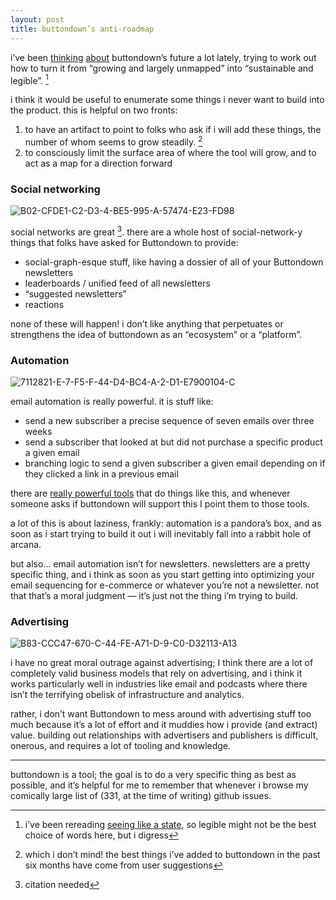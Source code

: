 ```yaml
---
layout: post
title: buttondown’s anti-roadmap
---
```

i’ve been [thinking](https://jmduke.com/2019/03/25/solvable-problems-in-a-mid-stage-side-project) [about](https://jmduke.com/2019/03/24/i-cant-solve-the-problem-with-coding) buttondown’s future a lot lately, trying to work out how to turn it from “growing and largely unmapped” into “sustainable and legible”. [^1]

i think it would be useful to enumerate some things i never want to build into the product.  this is helpful on two fronts:

1. to have an artifact to point to folks who ask if i will add these things, the number of whom seems to grow steadily. [^2]
2. to consciously limit the surface area of where the tool will grow, and to act as a map for a direction forward

### Social networking

<img src="https://i.ibb.co/pZ1J2vf/B02-CFDE1-C2-D3-4-BE5-995-A-57474-E23-FD98.png" alt="B02-CFDE1-C2-D3-4-BE5-995-A-57474-E23-FD98" border="0">

social networks are great [^3].  there are a whole host of social-network-y things that folks have asked for Buttondown to provide:

- social-graph-esque stuff, like having a dossier of all of your Buttondown newsletters
- leaderboards / unified feed of all newsletters
- “suggested newsletters”
- reactions

none of these will happen! i don’t like anything that perpetuates or strengthens the idea of buttondown as an “ecosystem” or a “platform”. 

### Automation

<img src="https://i.ibb.co/M9gBvcQ/7112821-E-7-F5-F-44-D4-BC4-A-2-D1-E7900104-C.png" alt="7112821-E-7-F5-F-44-D4-BC4-A-2-D1-E7900104-C" border="0">

email automation is really powerful.  it is stuff like:

- send a new subscriber a precise sequence of seven emails over three weeks
- send a subscriber that looked at but did not purchase a specific product a given email
- branching logic to send a given subscriber a given email depending on if they clicked a link in a previous email

there are [really powerful tools]() that do things like this, and whenever someone asks if buttondown will support this I point them to those tools.  

a lot of this is about laziness, frankly: automation is a pandora’s box, and as soon as i start trying to build it out i will inevitably fall into a rabbit hole of arcana.

but also... email automation isn’t for newsletters.  newsletters are a pretty specific thing, and i think as soon as you start getting into optimizing your email sequencing for e-commerce or whatever you’re not a newsletter.  not that that’s a moral judgment — it’s just not the thing i’m trying to build.

### Advertising

<img src="https://i.ibb.co/DCZ1rrt/B83-CCC47-670-C-44-FE-A71-D-9-C0-D32113-A13.png" alt="B83-CCC47-670-C-44-FE-A71-D-9-C0-D32113-A13" border="0">

i have no great moral outrage against advertising; I think there are a lot of completely valid business models that rely on advertising, and i think it works particularly well in industries like email and podcasts where there isn’t the terrifying obelisk of infrastructure and analytics.

rather, i don’t want Buttondown to mess around with advertising stuff too much because it’s a lot of effort and it muddies how i provide (and extract) value.  building out relationships with advertisers and publishers is difficult, onerous, and requires a lot of tooling and knowledge.

- - -

buttondown is a tool; the goal is to do a very specific thing as best as possible, and it’s helpful for me to remember that whenever i browse my comically large list of (331, at the time of writing) github issues.

[^1]: i’ve been rereading [seeing like a state](), so legible might not be the best choice of words here, but i digress
[^2]: which i don’t mind! the best things i’ve added to buttondown in the past six months have come from user suggestions
[^3]: citation needed
